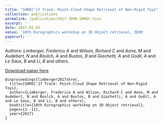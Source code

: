```yaml
---
title: "SHREC'17 Track: Point-Cloud Shape Retrieval of Non-Rigid Toys"
collection: publications
permalink: /publication/2017-3DOR-SHREC-toys
excerpt: ''
date: 2017-01-01
venue: '10th Eurographics workshop on 3D Object retrieval, 3DOR'
paperurl: ''
---
```


Authors: *Limberger, Frederico A* and *Wilson, Richard C* and *Aono, M* and *Audebert, N* and *Boulch, A* and *Bustos, B* and *Giachetti, A* and *Godil, A* and *Le Saux, B* and *Li, B* and others.

[Download paper here](https://aboulch.github.io/files/2017_3dor-shrec-toys.pdf)

```
@inproceedings{limberger2017shrec,
  title={SHREC'17 Track: Point-Cloud Shape Retrieval of Non-Rigid Toys},
  author={Limberger, Frederico A and Wilson, Richard C and Aono, M and Audebert, N and Boulch, A and Bustos, B and Giachetti, A and Godil, A and Le Saux, B and Li, B and others},
  booktitle={10th Eurographics workshop on 3D Object retrieval},
  pages={1--11},
  year={2017}
}
```

